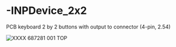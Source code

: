 # -INPDevice_2x2
PCB keyboard 2 by 2 buttons with output to connector (4-pin, 2.54)

![XXXX 687281 001 TOP](https://github.com/user-attachments/assets/98216ecb-d182-475a-9d5f-f24502321cf8)
